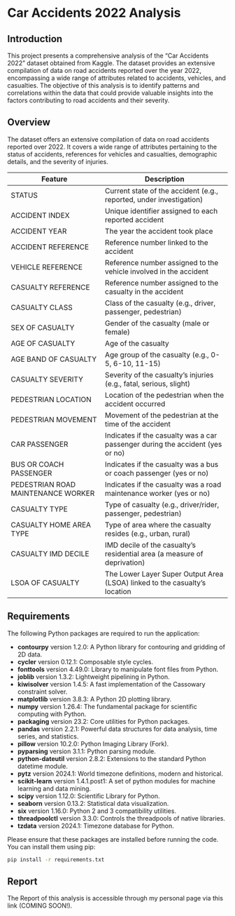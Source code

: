 # Car Accidents 2022 Analysis

## Introduction
This project presents a comprehensive analysis of the “Car Accidents 2022” dataset obtained from Kaggle. The dataset provides an extensive compilation of data on road accidents reported over the year 2022, encompassing a wide range of attributes related to accidents, vehicles, and casualties. The objective of this analysis is to identify patterns and correlations within the data that could provide valuable insights into the factors contributing to road accidents and their severity.

## Overview
The dataset offers an extensive compilation of data on road accidents reported over 2022. It covers a wide range of attributes pertaining to the status of accidents, references for vehicles and casualties, demographic details, and the severity of injuries.

| Feature | Description |
| --- | --- |
| STATUS | Current state of the accident (e.g., reported, under investigation) |
| ACCIDENT INDEX | Unique identifier assigned to each reported accident |
| ACCIDENT YEAR | The year the accident took place |
| ACCIDENT REFERENCE | Reference number linked to the accident |
| VEHICLE REFERENCE | Reference number assigned to the vehicle involved in the accident |
| CASUALTY REFERENCE | Reference number assigned to the casualty in the accident |
| CASUALTY CLASS | Class of the casualty (e.g., driver, passenger, pedestrian) |
| SEX OF CASUALTY | Gender of the casualty (male or female) |
| AGE OF CASUALTY | Age of the casualty |
| AGE BAND OF CASUALTY | Age group of the casualty (e.g., 0-5, 6-10, 11-15) |
| CASUALTY SEVERITY | Severity of the casualty’s injuries (e.g., fatal, serious, slight) |
| PEDESTRIAN LOCATION | Location of the pedestrian when the accident occurred |
| PEDESTRIAN MOVEMENT | Movement of the pedestrian at the time of the accident |
| CAR PASSENGER | Indicates if the casualty was a car passenger during the accident (yes or no) |
| BUS OR COACH PASSENGER | Indicates if the casualty was a bus or coach passenger (yes or no) |
| PEDESTRIAN ROAD MAINTENANCE WORKER | Indicates if the casualty was a road maintenance worker (yes or no) |
| CASUALTY TYPE | Type of casualty (e.g., driver/rider, passenger, pedestrian) |
| CASUALTY HOME AREA TYPE | Type of area where the casualty resides (e.g., urban, rural) |
| CASUALTY IMD DECILE | IMD decile of the casualty’s residential area (a measure of deprivation) |
| LSOA OF CASUALTY | The Lower Layer Super Output Area (LSOA) linked to the casualty’s location |


## Requirements

The following Python packages are required to run the application:

- **contourpy** version 1.2.0: A Python library for contouring and gridding of 2D data.
- **cycler** version 0.12.1: Composable style cycles.
- **fonttools** version 4.49.0: Library to manipulate font files from Python.
- **joblib** version 1.3.2: Lightweight pipelining in Python.
- **kiwisolver** version 1.4.5: A fast implementation of the Cassowary constraint solver.
- **matplotlib** version 3.8.3: A Python 2D plotting library.
- **numpy** version 1.26.4: The fundamental package for scientific computing with Python.
- **packaging** version 23.2: Core utilities for Python packages.
- **pandas** version 2.2.1: Powerful data structures for data analysis, time series, and statistics.
- **pillow** version 10.2.0: Python Imaging Library (Fork).
- **pyparsing** version 3.1.1: Python parsing module.
- **python-dateutil** version 2.8.2: Extensions to the standard Python datetime module.
- **pytz** version 2024.1: World timezone definitions, modern and historical.
- **scikit-learn** version 1.4.1.post1: A set of python modules for machine learning and data mining.
- **scipy** version 1.12.0: Scientific Library for Python.
- **seaborn** version 0.13.2: Statistical data visualization.
- **six** version 1.16.0: Python 2 and 3 compatibility utilities.
- **threadpoolctl** version 3.3.0: Controls the threadpools of native libraries.
- **tzdata** version 2024.1: Timezone database for Python.

Please ensure that these packages are installed before running the code. You can install them using pip:

```bash
pip install -r requirements.txt
```

## Report
The Report of this analysis is accessible through my personal page via this link (COMING SOON!).